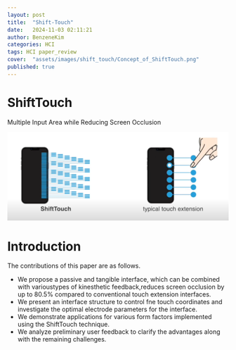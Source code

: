 ```yaml
---
layout: post
title:  "Shift-Touch"
date:   2024-11-03 02:11:21
author: BenzeneKim
categories: HCI
tags: HCI paper_review
cover:  "assets/images/shift_touch/Concept_of_ShiftTouch.png"
published: true
---
```


# ShiftTouch
Multiple Input Area while Reducing Screen Occlusion

![Concept](assets\images\shift_touch\Concept_of_ShiftTouch.png)

# Introduction
The contributions of this paper are as follows.
- We propose a passive and tangible interface, which can be combined with varioustypes of kinesthetic feedback,reduces screen occlusion by up to 80.5% compared to conventional touch extension interfaces.
- We present an interface structure to control fne touch coordinates and investigate the optimal electrode parameters for
the interface.
- We demonstrate applications for various form factors implemented using the ShiftTouch technique.
- We analyze preliminary user feedback to clarify the advantages along with the remaining challenges.
